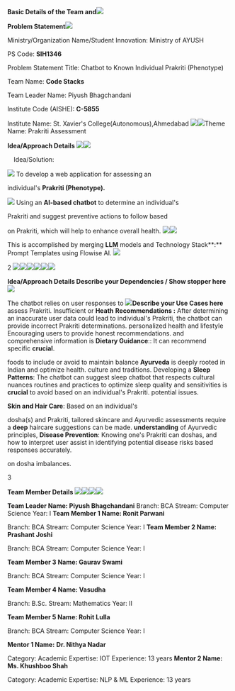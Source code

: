**Basic Details of the Team and![](Aspose.Words.5c92a18d-8faf-42f0-9c3b-68f8502dabcf.001.png)**

**Problem Statement![](Aspose.Words.5c92a18d-8faf-42f0-9c3b-68f8502dabcf.002.png)**

Ministry/Organization Name/Student Innovation: Ministry of AYUSH 

PS Code: **SIH1346**

Problem Statement Title: Chatbot to Known Individual Prakriti (Phenotype)

Team Name: **Code Stacks**

Team Leader Name: Piyush Bhagchandani

Institute Code (AISHE): **C-5855**

Institute Name: St. Xavier's College(Autonomous),Ahmedabad ![](Aspose.Words.5c92a18d-8faf-42f0-9c3b-68f8502dabcf.003.png)![](Aspose.Words.5c92a18d-8faf-42f0-9c3b-68f8502dabcf.004.png)Theme Name: Prakriti Assessment

**Idea/Approach Details ![](Aspose.Words.5c92a18d-8faf-42f0-9c3b-68f8502dabcf.005.jpeg)![](Aspose.Words.5c92a18d-8faf-42f0-9c3b-68f8502dabcf.006.png)**

`  `Idea/Solution: 

![](Aspose.Words.5c92a18d-8faf-42f0-9c3b-68f8502dabcf.007.png) To  develop  a  web  application  for  assessing  an 

individual's **Prakriti (Phenotype).** 

![](Aspose.Words.5c92a18d-8faf-42f0-9c3b-68f8502dabcf.008.png) Using an **AI-based chatbot** to determine an individual's 

Prakriti and suggest preventive actions to follow based 

on Prakriti, which will help to enhance overall health.  ![](Aspose.Words.5c92a18d-8faf-42f0-9c3b-68f8502dabcf.009.png)![](Aspose.Words.5c92a18d-8faf-42f0-9c3b-68f8502dabcf.010.png)

This  is  accomplished  by  merging  **LLM**   models  and Technology Stack**:** Prompt Templates using Flowise AI. ![](Aspose.Words.5c92a18d-8faf-42f0-9c3b-68f8502dabcf.011.png)

2 ![](Aspose.Words.5c92a18d-8faf-42f0-9c3b-68f8502dabcf.012.png)![](Aspose.Words.5c92a18d-8faf-42f0-9c3b-68f8502dabcf.013.png)![](Aspose.Words.5c92a18d-8faf-42f0-9c3b-68f8502dabcf.014.png)![](Aspose.Words.5c92a18d-8faf-42f0-9c3b-68f8502dabcf.015.png)![](Aspose.Words.5c92a18d-8faf-42f0-9c3b-68f8502dabcf.016.png)![](Aspose.Words.5c92a18d-8faf-42f0-9c3b-68f8502dabcf.017.png)

**Idea/Approach Details Describe your Dependencies / Show stopper here![](Aspose.Words.5c92a18d-8faf-42f0-9c3b-68f8502dabcf.018.png)**

The chatbot relies on user responses to ![](Aspose.Words.5c92a18d-8faf-42f0-9c3b-68f8502dabcf.019.png)**Describe your Use Cases here** assess  Prakriti.  Insufficient  or **Heath**  **Recommendations  :**  After  determining  an inaccurate  user  data  could  lead  to individual's  Prakriti,  the  chatbot  can  provide incorrect  Prakriti  determinations. personalized  health  and  lifestyle Encouraging  users  to  provide  honest recommendations.  and  comprehensive  information  is **Dietary  Guidance**::  It  can  recommend  specific **crucial**. 

foods  to  include  or  avoid  to  maintain  balance **Ayurveda**  is  deeply  rooted  in  Indian and optimize health. culture  and  traditions.  Developing  a **Sleep  Patterns**:  The  chatbot  can  suggest  sleep chatbot  that  respects  cultural  nuances routines and practices to optimize sleep quality and  sensitivities  is  **crucial**  to  avoid based on an individual's Prakriti. potential issues.

**Skin  and  Hair  Care**:  Based  on  an  individual's

dosha(s)  and  Prakriti,  tailored  skincare  and Ayurvedic  assessments  require  a  **deep** haircare suggestions can be made.  **understanding**  of  Ayurvedic  principles, **Disease  Prevention**:  Knowing  one's  Prakriti  can doshas,  and  how  to  interpret  user assist in identifying potential disease risks based responses accurately.

on dosha imbalances. 

3

**Team Member Details ![](Aspose.Words.5c92a18d-8faf-42f0-9c3b-68f8502dabcf.020.png)![](Aspose.Words.5c92a18d-8faf-42f0-9c3b-68f8502dabcf.021.png)![](Aspose.Words.5c92a18d-8faf-42f0-9c3b-68f8502dabcf.022.png)![](Aspose.Words.5c92a18d-8faf-42f0-9c3b-68f8502dabcf.023.png)**

**Team Leader Name:  Piyush Bhagchandani** Branch: BCA     Stream: Computer Science  Year: I **Team Member 1 Name: Ronit Parwani** 

Branch: BCA      Stream: Computer Science    Year: I **Team Member 2 Name: Prashant Joshi** 

Branch: BCA      Stream: Computer Science    Year: I 

**Team Member 3 Name: Gaurav Swami**

Branch: BCA      Stream: Computer Science    Year: I

**Team Member 4 Name: Vasudha** 

Branch: B.Sc.      Stream: Mathematics          Year: II 

**Team Member 5 Name: Rohit Lulla**

Branch: BCA      Stream: Computer Science    Year: I

**Mentor 1 Name:** **Dr. Nithya Nadar**

Category: Academic   Expertise: IOT                Experience: 13 years **Mentor 2 Name: Ms. Khushboo Shah**

Category: Academic   Expertise: NLP & ML   Experience: 13 years
